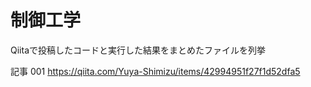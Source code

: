 # 制御工学
Qiitaで投稿したコードと実行した結果をまとめたファイルを列挙

記事
001 https://qiita.com/Yuya-Shimizu/items/42994951f27f1d52dfa5               
